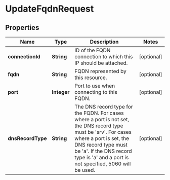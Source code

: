 

# UpdateFqdnRequest

## Properties

Name | Type | Description | Notes
------------ | ------------- | ------------- | -------------
**connectionId** | **String** | ID of the FQDN connection to which this IP should be attached. |  [optional]
**fqdn** | **String** | FQDN represented by this resource. |  [optional]
**port** | **Integer** | Port to use when connecting to this FQDN. |  [optional]
**dnsRecordType** | **String** | The DNS record type for the FQDN. For cases where a port is not set, the DNS record type must be &#39;srv&#39;. For cases where a port is set, the DNS record type must be &#39;a&#39;. If the DNS record type is &#39;a&#39; and a port is not specified, 5060 will be used. |  [optional]



